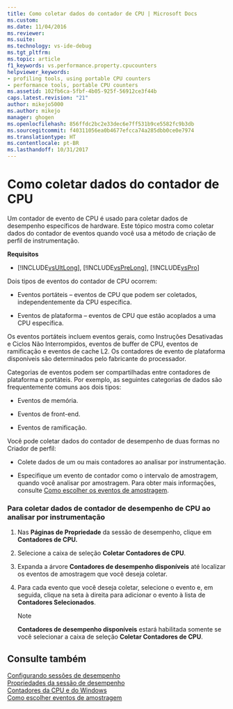 ```yaml
---
title: Como coletar dados do contador de CPU | Microsoft Docs
ms.custom: 
ms.date: 11/04/2016
ms.reviewer: 
ms.suite: 
ms.technology: vs-ide-debug
ms.tgt_pltfrm: 
ms.topic: article
f1_keywords: vs.performance.property.cpucounters
helpviewer_keywords:
- profiling tools, using portable CPU counters
- performance tools, portable CPU counters
ms.assetid: 102fb6ca-5fbf-4b05-925f-56912ce3f44b
caps.latest.revision: "21"
author: mikejo5000
ms.author: mikejo
manager: ghogen
ms.openlocfilehash: 856ffdc2bc2e33dec6e7ff531b9ce5582fc9b3db
ms.sourcegitcommit: f40311056ea0b4677efcca74a285dbb0ce0e7974
ms.translationtype: HT
ms.contentlocale: pt-BR
ms.lasthandoff: 10/31/2017
---
```

# <a name="how-to-collect-cpu-counter-data"></a>Como coletar dados do contador de CPU
Um contador de evento de CPU é usado para coletar dados de desempenho específicos de hardware. Este tópico mostra como coletar dados do contador de eventos quando você usa a método de criação de perfil de instrumentação.  
  
 **Requisitos**  
  
-   [!INCLUDE[vsUltLong](../code-quality/includes/vsultlong_md.md)], [!INCLUDE[vsPreLong](../code-quality/includes/vsprelong_md.md)], [!INCLUDE[vsPro](../code-quality/includes/vspro_md.md)]  
  
 Dois tipos de eventos do contador de CPU ocorrem:  
  
-   Eventos portáteis – eventos de CPU que podem ser coletados, independentemente da CPU específica.  
  
-   Eventos de plataforma – eventos de CPU que estão acoplados a uma CPU específica.  
  
 Os eventos portáteis incluem eventos gerais, como Instruções Desativadas e Ciclos Não Interrompidos, eventos de buffer de CPU, eventos de ramificação e eventos de cache L2. Os contadores de evento de plataforma disponíveis são determinados pelo fabricante do processador.  
  
 Categorias de eventos podem ser compartilhadas entre contadores de plataforma e portáteis. Por exemplo, as seguintes categorias de dados são frequentemente comuns aos dois tipos:  
  
-   Eventos de memória.  
  
-   Eventos de front-end.  
  
-   Eventos de ramificação.  
  
 Você pode coletar dados do contador de desempenho de duas formas no Criador de perfil:  
  
-   Colete dados de um ou mais contadores ao analisar por instrumentação.  
  
-   Especifique um evento de contador como o intervalo de amostragem, quando você analisar por amostragem. Para obter mais informações, consulte [Como escolher os eventos de amostragem](../profiling/how-to-choose-sampling-events.md).  
  
### <a name="to-collect-cpu-performance-counter-data-when-you-profile-by-instrumentation"></a>Para coletar dados de contador de desempenho de CPU ao analisar por instrumentação  
  
1.  Nas **Páginas de Propriedade** da sessão de desempenho, clique em **Contadores de CPU.**  
  
2.  Selecione a caixa de seleção **Coletar Contadores de CPU**.  
  
3.  Expanda a árvore **Contadores de desempenho disponíveis** até localizar os eventos de amostragem que você deseja coletar.  
  
4.  Para cada evento que você deseja coletar, selecione o evento e, em seguida, clique na seta à direita para adicionar o evento à lista de **Contadores Selecionados**.  
  
    > [!NOTE]
    >  **Contadores de desempenho disponíveis** estará habilitada somente se você selecionar a caixa de seleção **Coletar Contadores de CPU**.  
  
## <a name="see-also"></a>Consulte também  
 [Configurando sessões de desempenho](../profiling/configuring-performance-sessions.md)   
 [Propriedades da sessão de desempenho](../profiling/performance-session-properties.md)   
 [Contadores da CPU e do Windows](../profiling/cpu-and-windows-counters.md)   
 [Como escolher eventos de amostragem](../profiling/how-to-choose-sampling-events.md)